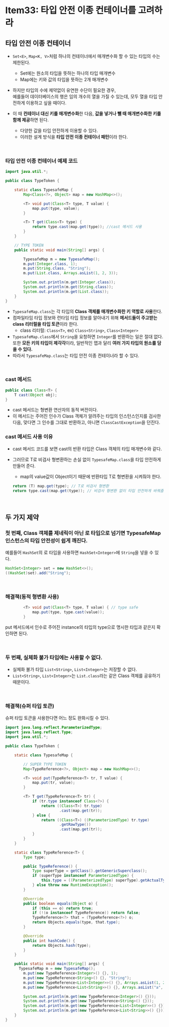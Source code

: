 # Item33: 타입 안전 이종 컨테이너를 고려하라

## 타입 안전 이종 컨테이너

- `Set<E>`, `Map<K, V>`처럼 하나의 컨테이너에서 매개변수화 할 수 있는 타입의 수는 제한된다.
  - Set에는 원소의 타입을 뜻하는 하나의 타입 매개변수
  - Map에는 키와 값의 타입을 뜻하는 2개 매개변수

- 하지만 타입의 수에 제약없이 유연한 수단이 필요한 경우,</br >
  예를들어 데이터베이스의 행은 임의 개수의 열을 가질 수 있는데, 모두 열을 타입 안전하게 이용하고 싶을 때이다.

- 이 때 **컨테이너 대신 키를 매개변수화**한 다음, **값을 넣거나 뺄 때 매개변수화한 키를 함께 제공**하면 된다.
  - 다양한 값을 타입 안전하게 이용할 수 있다.
  - 이러한 설계 방식을 **타입 안전 이종 컨테이너 패턴**이라 한다.

</br >

### 타입 안전 이종 컨테이너 예제 코드

~~~java
import java.util.*;

public class TypeToken {

    static class TypesafeMap {
        Map<Class<?>, Object> map = new HashMap<>();

        <T> void put(Class<T> type, T value) {
            map.put(type, value);
        }

        <T> T get(Class<T> type) {
            return type.cast(map.get(type)); //cast 메서드 사용
        }
    }

    // TYPE TOKEN
    public static void main(String[] args) {

        TypesafeMap m = new TypesafeMap();
        m.put(Integer.class, 1);
        m.put(String.class, "String");
        m.put(List.class, Arrays.asList(1, 2, 3));

        System.out.println(m.get(Integer.class));
        System.out.println(m.get(String.class));
        System.out.println(m.get(List.class));
    }
}

~~~

- `TypesafeMap.class`는 각 타입의 **Class 객체를 매개변수화한 키 역할로 사용**한다.
- 컴파일타임 타입 정보와 런타임 타입 정보를 알아내기 위해 **메서드들이 주고받는 class 리터럴을 타입 토큰**이라 한다.
  - class  리터럴: `Class<T>`, ex) `Class<String>`, `Class<Integer>`
- `TypesafeMap.class`에서 `String`을 요청하면 `Integer`를 반환하는 일은 절대 없다. 또한 **모든 키의 타입이 제각각**이라, 일반적인 맵과 달리 **여러 가지 타입의 원소를 담을 수 있다.**
- 따라서 `TypesafeMap.class`는 타입 안전 이종 컨테이너라 할 수 있다.

</br >

### cast 메서드

~~~java
public class Class<T> {
    T cast(Object obj);
}
~~~

- cast 메서드는 형변환 연산자의 동적 버전이다.
- 이 메서드는 주어진 인수가 Class 객체가 알려주는 타입의 인스턴스인지를 검사한 다음, 맞다면 그 인수를 그대로 반환하고, 아니면 `ClassCastException`을 던진다.

### cast 메서드 사용 이유

- cast 메서드 코드를 보면 cast의 반환 타입은 Class 객체의 타입 매개변수와 같다.

- 그러므로 T로 비검사 형변환하는 손실 없이 `TypesafeMap.class`을 타입 안전하게 만들어 준다.

  - map의 value값이 Object이기 때문에 반환타입 T로 형변환을 시켜줘야 한다.

  ~~~java
  return (T) map.get(type); // T로 비검사 형변환  
  return type.cast(map.get(type)); // 비검사 형변환 없이 타입 안전하게 바꿔줌
  ~~~

  

</br >

## 두 가지 제약

### 첫 번째, Class 객체를 제네릭이 아닌 로 타입으로 넘기면 TypesafeMap 인스턴스의 타입 안전성이 쉽게 깨진다.

예를들어 `HashSet`의 로 타입을 사용하면 `HashSet<Integer>`에 `String`을 넣을 수 있다. 

~~~java
HashSet<Integer> set = new HashSet<>();
((HashSet)set).add("String");
~~~

</br >

### 해결책(동적 형변환 사용)

~~~java
        <T> void put(Class<T> type, T value) { // type safe
            map.put(type, type.cast(value));
        }
~~~

put 메서드에서 인수로 주어진 instance의 타입의 type으로 명시한 타입과 같은지 확인하면 된다.

</br >

### 두 번째, 실체화 불가 타입에는 사용할 수 없다.

- 실체화 불가 타입 `List<String>`, `List<Integer>`는 저장할 수 없다.
-  `List<String>`, `List<Integer>`는 `List.class`라는 같은 Class 객체를 공유하기 때문이다.

</br >

### 해결책(슈퍼 타입 토큰)

슈퍼 타입 토큰을 사용한다면 어느 정도 완화시킬 수 있다.

~~~java
import java.lang.reflect.ParameterizedType;
import java.lang.reflect.Type;
import java.util.*;

public class TypeToken {

    static class TypesafeMap {

        // SUPER TYPE TOKEN
        Map<TypeReference<?>, Object> map = new HashMap<>();

        <T> void put(TypeReference<T> tr, T value) {
            map.put(tr, value);
        }

        <T> T get(TypeReference<T> tr) {
            if (tr.type instanceof Class<?>) {
                return ((Class<T>) tr.type)
                        .cast(map.get(tr));
            } else {
                return ((Class<T>) ((ParameterizedType) tr.type)
                        .getRawType())
                        .cast(map.get(tr));
            }
        }
    }

    static class TypeReference<T> {
        Type type;

        public TypeReference() {
            Type superType = getClass().getGenericSuperclass();
            if (superType instanceof ParameterizedType) {
                this.type = ((ParameterizedType) superType).getActualTypeArguments()[0];
            } else throw new RuntimeException();
        }

        @Override
        public boolean equals(Object o) {
            if (this == o) return true;
            if (!(o instanceof TypeReference)) return false;
            TypeReference<?> that = (TypeReference<?>) o;
            return Objects.equals(type, that.type);
        }

        @Override
        public int hashCode() {
            return Objects.hash(type);
        }
    }

    public static void main(String[] args) {
      TypesafeMap m = new TypesafeMap();
        m.put(new TypeReference<Integer>() {}, 1);
        m.put(new TypeReference<String>() {}, "String");
        m.put(new TypeReference<List<Integer>>() {}, Arrays.asList(1, 2, 3));
        m.put(new TypeReference<List<String>>() {}, Arrays.asList("a", "b", "c"));

        System.out.println(m.get(new TypeReference<Integer>() {}));
        System.out.println(m.get(new TypeReference<String>() {}));
        System.out.println(m.get(new TypeReference<List<Integer>>() {}));
        System.out.println(m.get(new TypeReference<List<String>>() {}));
    }
}

~~~

